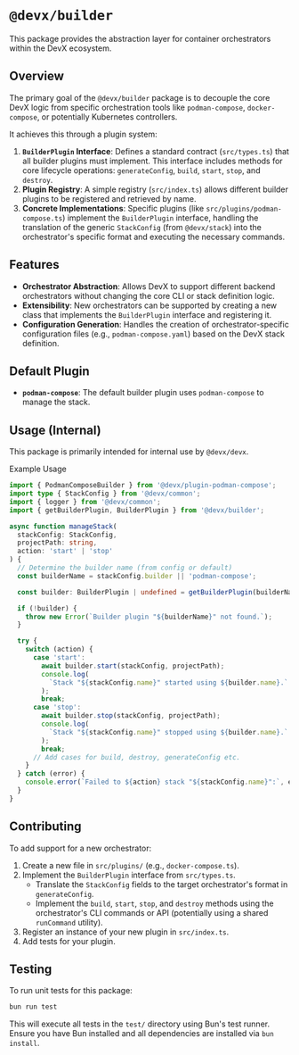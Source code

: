 # `@devx/builder`

This package provides the abstraction layer for container orchestrators within the DevX ecosystem.

## Overview

The primary goal of the `@devx/builder` package is to decouple the core DevX logic from specific orchestration tools like `podman-compose`, `docker-compose`, or potentially Kubernetes controllers.

It achieves this through a plugin system:

1.  **`BuilderPlugin` Interface**: Defines a standard contract (`src/types.ts`) that all builder plugins must implement. This interface includes methods for core lifecycle operations: `generateConfig`, `build`, `start`, `stop`, and `destroy`.
2.  **Plugin Registry**: A simple registry (`src/index.ts`) allows different builder plugins to be registered and retrieved by name.
3.  **Concrete Implementations**: Specific plugins (like `src/plugins/podman-compose.ts`) implement the `BuilderPlugin` interface, handling the translation of the generic `StackConfig` (from `@devx/stack`) into the orchestrator's specific format and executing the necessary commands.

## Features

- **Orchestrator Abstraction**: Allows DevX to support different backend orchestrators without changing the core CLI or stack definition logic.
- **Extensibility**: New orchestrators can be supported by creating a new class that implements the `BuilderPlugin` interface and registering it.
- **Configuration Generation**: Handles the creation of orchestrator-specific configuration files (e.g., `podman-compose.yaml`) based on the DevX stack definition.

## Default Plugin

- **`podman-compose`**: The default builder plugin uses `podman-compose` to manage the stack.

## Usage (Internal)

This package is primarily intended for internal use by `@devx/devx`.

Example Usage

```typescript
import { PodmanComposeBuilder } from '@devx/plugin-podman-compose';
import type { StackConfig } from '@devx/common';
import { logger } from '@devx/common';
import { getBuilderPlugin, BuilderPlugin } from '@devx/builder';

async function manageStack(
  stackConfig: StackConfig,
  projectPath: string,
  action: 'start' | 'stop'
) {
  // Determine the builder name (from config or default)
  const builderName = stackConfig.builder || 'podman-compose';

  const builder: BuilderPlugin | undefined = getBuilderPlugin(builderName);

  if (!builder) {
    throw new Error(`Builder plugin "${builderName}" not found.`);
  }

  try {
    switch (action) {
      case 'start':
        await builder.start(stackConfig, projectPath);
        console.log(
          `Stack "${stackConfig.name}" started using ${builder.name}.`
        );
        break;
      case 'stop':
        await builder.stop(stackConfig, projectPath);
        console.log(
          `Stack "${stackConfig.name}" stopped using ${builder.name}.`
        );
        break;
      // Add cases for build, destroy, generateConfig etc.
    }
  } catch (error) {
    console.error(`Failed to ${action} stack "${stackConfig.name}":`, error);
  }
}
```

## Contributing

To add support for a new orchestrator:

1.  Create a new file in `src/plugins/` (e.g., `docker-compose.ts`).
2.  Implement the `BuilderPlugin` interface from `src/types.ts`.
    - Translate the `StackConfig` fields to the target orchestrator's format in `generateConfig`.
    - Implement the `build`, `start`, `stop`, and `destroy` methods using the orchestrator's CLI commands or API (potentially using a shared `runCommand` utility).
3.  Register an instance of your new plugin in `src/index.ts`.
4.  Add tests for your plugin.

## Testing

To run unit tests for this package:

```sh
bun run test
```

This will execute all tests in the `test/` directory using Bun's test runner. Ensure you have Bun installed and all dependencies are installed via `bun install`.
